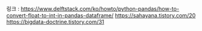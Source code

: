 링크 : https://www.delftstack.com/ko/howto/python-pandas/how-to-convert-float-to-int-in-pandas-dataframe/
https://sahayana.tistory.com/20
https://bigdata-doctrine.tistory.com/31